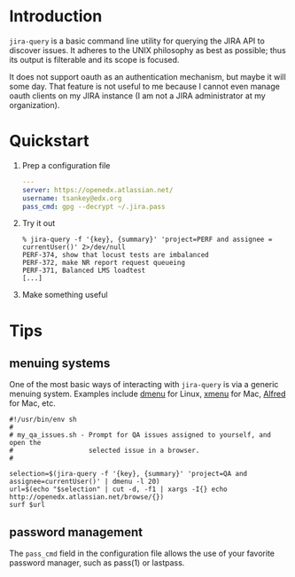 # Introduction

`jira-query` is a basic command line utility for querying the JIRA API to
discover issues.  It adheres to the UNIX philosophy as best as possible; thus
its output is filterable and its scope is focused.

It does not support oauth as an authentication mechanism, but maybe it will
some day.  That feature is not useful to me because I cannot even manage oauth
clients on my JIRA instance (I am not a JIRA administrator at my organization).

# Quickstart

1. Prep a configuration file

    ```yaml
    ---
    server: https://openedx.atlassian.net/
    username: tsankey@edx.org
    pass_cmd: gpg --decrypt ~/.jira.pass
    ```

2. Try it out

    ```
    % jira-query -f '{key}, {summary}' 'project=PERF and assignee = currentUser()' 2>/dev/null
    PERF-374, show that locust tests are imbalanced
    PERF-372, make NR report request queueing
    PERF-371, Balanced LMS loadtest
    [...]
    ```

4. Make something useful

# Tips

## menuing systems

One of the most basic ways of interacting with `jira-query` is via a generic
menuing system.  Examples include [dmenu](http://tools.suckless.org/dmenu/) for
Linux, [xmenu](https://github.com/uluyol/xmenu) for Mac,
[Alfred](https://www.alfredapp.com/) for Mac, etc.

```
#!/usr/bin/env sh
#
# my_qa_issues.sh - Prompt for QA issues assigned to yourself, and open the
#                   selected issue in a browser.
#

selection=$(jira-query -f '{key}, {summary}' 'project=QA and assignee=currentUser()' | dmenu -l 20)
url=$(echo "$selection" | cut -d, -f1 | xargs -I{} echo http://openedx.atlassian.net/browse/{})
surf $url
```

## password management

The `pass_cmd` field in the configuration file allows the use of your favorite
password manager, such as pass(1) or lastpass.
